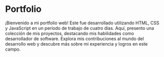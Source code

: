 # Portfolio
¡Bienvenido a mi portfolio web! Este fue desarrollado utilizando HTML, CSS y JavaScript en un período de trabajo de cuatro días. Aquí, presento una colección de mis proyectos, destacando mis habilidades como desarrollador de software. Explora mis contribuciones al mundo del desarrollo web y descubre más sobre mi experiencia y logros en este campo.
